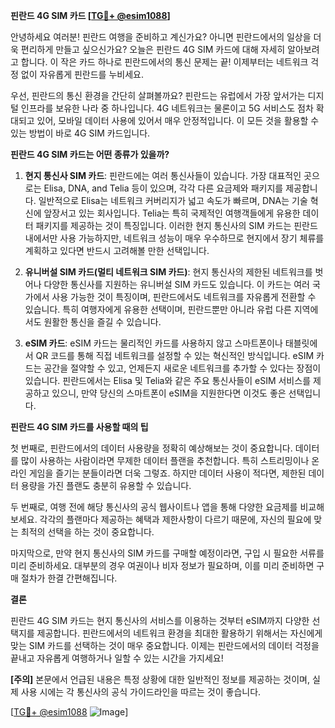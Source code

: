 **핀란드 4G SIM 카드 [[TG💪+ @esim1088](https://t.me/s/esim1088)]**

안녕하세요 여러분! 핀란드 여행을 준비하고 계신가요? 아니면 핀란드에서의 일상을 더욱 편리하게 만들고 싶으신가요? 오늘은 핀란드 4G SIM 카드에 대해 자세히 알아보려고 합니다. 이 작은 카드 하나로 핀란드에서의 통신 문제는 끝! 이제부터는 네트워크 걱정 없이 자유롭게 핀란드를 누비세요.

우선, 핀란드의 통신 환경을 간단히 살펴볼까요? 핀란드는 유럽에서 가장 앞서가는 디지털 인프라를 보유한 나라 중 하나입니다. 4G 네트워크는 물론이고 5G 서비스도 점차 확대되고 있어, 모바일 데이터 사용에 있어서 매우 안정적입니다. 이 모든 것을 활용할 수 있는 방법이 바로 4G SIM 카드입니다.

**핀란드 4G SIM 카드는 어떤 종류가 있을까?**

1. **현지 통신사 SIM 카드**: 핀란드에는 여러 통신사들이 있습니다. 가장 대표적인 곳으로는 Elisa, DNA, and Telia 등이 있으며, 각각 다른 요금제와 패키지를 제공합니다. 일반적으로 Elisa는 네트워크 커버리지가 넓고 속도가 빠르며, DNA는 기술 혁신에 앞장서고 있는 회사입니다. Telia는 특히 국제적인 여행객들에게 유용한 데이터 패키지를 제공하는 것이 특징입니다. 이러한 현지 통신사의 SIM 카드는 핀란드 내에서만 사용 가능하지만, 네트워크 성능이 매우 우수하므로 현지에서 장기 체류를 계획하고 있다면 반드시 고려해볼 만한 선택입니다.

2. **유니버설 SIM 카드(멀티 네트워크 SIM 카드)**: 현지 통신사의 제한된 네트워크를 벗어나 다양한 통신사를 지원하는 유니버설 SIM 카드도 있습니다. 이 카드는 여러 국가에서 사용 가능한 것이 특징이며, 핀란드에서도 네트워크를 자유롭게 전환할 수 있습니다. 특히 여행자에게 유용한 선택이며, 핀란드뿐만 아니라 유럽 다른 지역에서도 원활한 통신을 즐길 수 있습니다.

3. **eSIM 카드**: eSIM 카드는 물리적인 카드를 사용하지 않고 스마트폰이나 태블릿에서 QR 코드를 통해 직접 네트워크를 설정할 수 있는 혁신적인 방식입니다. eSIM 카드는 공간을 절약할 수 있고, 언제든지 새로운 네트워크를 추가할 수 있다는 장점이 있습니다. 핀란드에서는 Elisa 및 Telia와 같은 주요 통신사들이 eSIM 서비스를 제공하고 있으니, 만약 당신의 스마트폰이 eSIM을 지원한다면 이것도 좋은 선택입니다.

**핀란드 4G SIM 카드를 사용할 때의 팁**

첫 번째로, 핀란드에서의 데이터 사용량을 정확히 예상해보는 것이 중요합니다. 데이터를 많이 사용하는 사람이라면 무제한 데이터 플랜을 추천합니다. 특히 스트리밍이나 온라인 게임을 즐기는 분들이라면 더욱 그렇죠. 하지만 데이터 사용이 적다면, 제한된 데이터 용량을 가진 플랜도 충분히 유용할 수 있습니다.

두 번째로, 여행 전에 해당 통신사의 공식 웹사이트나 앱을 통해 다양한 요금제를 비교해보세요. 각각의 플랜마다 제공하는 혜택과 제한사항이 다르기 때문에, 자신의 필요에 맞는 최적의 선택을 하는 것이 중요합니다.

마지막으로, 만약 현지 통신사의 SIM 카드를 구매할 예정이라면, 구입 시 필요한 서류를 미리 준비하세요. 대부분의 경우 여권이나 비자 정보가 필요하며, 이를 미리 준비하면 구매 절차가 한결 간편해집니다.

**결론**

핀란드 4G SIM 카드는 현지 통신사의 서비스를 이용하는 것부터 eSIM까지 다양한 선택지를 제공합니다. 핀란드에서의 네트워크 환경을 최대한 활용하기 위해서는 자신에게 맞는 SIM 카드를 선택하는 것이 매우 중요합니다. 이제는 핀란드에서의 데이터 걱정을 끝내고 자유롭게 여행하거나 일할 수 있는 시간을 가지세요!

**[주의]** 본문에서 언급된 내용은 특정 상황에 대한 일반적인 정보를 제공하는 것이며, 실제 사용 시에는 각 통신사의 공식 가이드라인을 따르는 것이 좋습니다.

[[TG💪+ @esim1088](https://t.me/s/esim1088) ![Image](https://i.postimg.cc/Y0z9fWf4/image.png)]